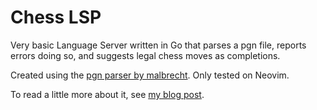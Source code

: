 # Chess LSP

Very basic Language Server written in Go that parses a pgn file, reports errors doing so, and suggests legal chess moves as completions.

Created using the [pgn parser by malbrecht](https://github.com/malbrecht/chess).
Only tested on Neovim.

To read a little more about it, see [my blog post](https://www.sshear.dev/posts/writing-my-own-lsp-in-go/).
